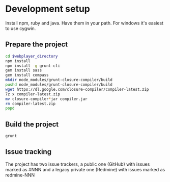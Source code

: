 Development setup
=================

Install npm, ruby and java. Have them in your path.
For windows it's easiest to use cygwin.


Prepare the project
-------------------

```bash
cd $webplayer_directory
npm install
npm install -g grunt-cli
gem install sass
gem install compass
mkdir node_modules/grunt-closure-compiler/build
pushd node_modules/grunt-closure-compiler/build
wget https://dl.google.com/closure-compiler/compiler-latest.zip
7z x compiler-latest.zip
mv closure-compiler*jar compiler.jar
rm compiler-latest.zip
popd
```

Build the project
-----------------

```bash
grunt
```




Issue tracking
--------------

The project has two issue trackers, a public one (GitHub) with issues marked as #NNN and a legacy private one (Redmine) with issues marked as redmine-NNN